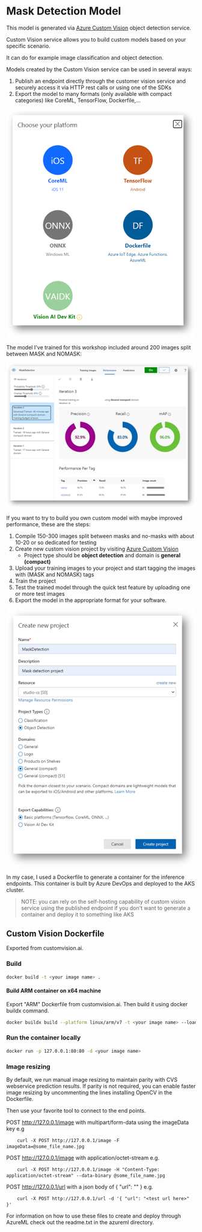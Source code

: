 # Mask Detection Model

This model is generated via [Azure Custom Vision](https://www.customvision.ai/) object detection service.

Custom Vision service allows you to build custom models based on your specific scenario.

It can do for example image classification and object detection.

Models created by the Custom Vision service can be used in several ways:
1. Publish an endpoint directly through the customer vision service and securely access it via HTTP rest calls or using one of the SDKs
2. Export the model to many formats (only available with compact categories) like CoreML, TensorFlow, Dockerfile,...

![cv-export](res/cv-export-options.png)

The model I've trained for this workshop included around 200 images split between MASK and NOMASK:

![cv-mask-detection](res/cv-mask-detection-results.png)

If you want to try to build you own custom model with maybe improved performance, these are the steps:
1. Compile 150-300 images split between masks and no-masks with about 10-20 or so dedicated for testing
2. Create new custom vision project by visiting [Azure Custom Vision](https://www.customvision.ai/)
   - Project type should be **object detection** and domain is **general (compact)**
3. Upload your training images to your project and start tagging the images with (MASK and NOMASK) tags
4. Train the project
5. Test the trained model through the quick test feature by uploading one or more test images
6. Export the model in the appropriate format for your software.

![new-project](res/cv-new-project.png)

In my case, I used a Dockerfile to generate a container for the inference endpoints. This container is built by Azure DevOps and deployed to the AKS cluster.

>NOTE: you can rely on the self-hosting capability of custom vision service using the published endpoint if you don't want to generate a container and deploy it to something like AKS

## Custom Vision Dockerfile
Exported from customvision.ai.

### Build

```bash
docker build -t <your image name> .
```

#### Build ARM container on x64 machine

Export "ARM" Dockerfile from customvision.ai. Then build it using docker buildx command.
```bash
docker buildx build --platform linux/arm/v7 -t <your image name> --load .
```

### Run the container locally
```bash
docker run -p 127.0.0.1:80:80 -d <your image name>
```

### Image resizing
By default, we run manual image resizing to maintain parity with CVS webservice prediction results.
If parity is not required, you can enable faster image resizing by uncommenting the lines installing OpenCV in the Dockerfile.

Then use your favorite tool to connect to the end points.

POST http://127.0.0.1/image with multipart/form-data using the imageData key
e.g
```
    curl -X POST http://127.0.0.1/image -F imageData=@some_file_name.jpg
```

POST http://127.0.0.1/image with application/octet-stream
e.g.
```
    curl -X POST http://127.0.0.1/image -H "Content-Type: application/octet-stream" --data-binary @some_file_name.jpg
```

POST http://127.0.0.1/url with a json body of { "url": "<test url here>" }
e.g.
```
    curl -X POST http://127.0.0.1/url -d '{ "url": "<test url here>" }'
```

For information on how to use these files to create and deploy through AzureML check out the readme.txt in the azureml directory.
